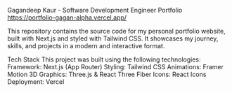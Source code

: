 Gagandeep Kaur - Software Development Engineer Portfolio
https://portfolio-gagan-alpha.vercel.app/

This repository contains the source code for my personal portfolio website, built with Next.js and styled with Tailwind CSS. It showcases my journey, skills, and projects in a modern and interactive format. 

Tech Stack
This project was built using the following technologies:
Framework: Next.js (App Router)
Styling: Tailwind CSS
Animations: Framer Motion
3D Graphics: Three.js & React Three Fiber
Icons: React Icons
Deployment: Vercel
